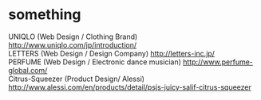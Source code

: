 # something
UNIQLO (Web Design / Clothing Brand) http://www.uniqlo.com/jp/introduction/  
LETTERS (Web Design / Design Company) http://letters-inc.jp/  
PERFUME (Web Design / Electronic dance musician) http://www.perfume-global.com/  
Citrus-Squeezer (Product Design/ Alessi) http://www.alessi.com/en/products/detail/psjs-juicy-salif-citrus-squeezer

